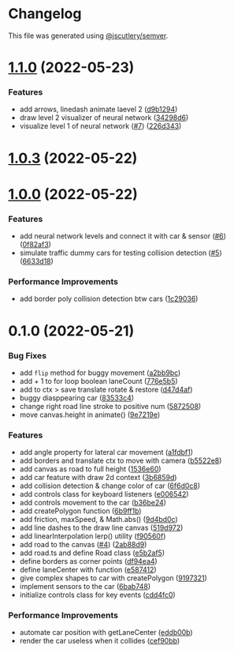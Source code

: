 # Changelog

This file was generated using [@jscutlery/semver](https://github.com/jscutlery/semver).

# [1.1.0](https://github.com/lloydlobo/mononom-web-apps/compare/nnwml-self-driving-car-1.0.3...nnwml-self-driving-car-1.1.0) (2022-05-23)

### Features

- add arrows, linedash animate laevel 2 ([d9b1294](https://github.com/lloydlobo/mononom-web-apps/commit/d9b12942ffe69c3f3109f3d07821e9c4c4444f52))
- draw level 2 visualizer of neural network ([34298d6](https://github.com/lloydlobo/mononom-web-apps/commit/34298d6495847142fd04e9076fcbf9c421054fe0))
- visualize level 1 of neural network ([#7](https://github.com/lloydlobo/mononom-web-apps/issues/7)) ([226d343](https://github.com/lloydlobo/mononom-web-apps/commit/226d3438fee0ddce4424e1461d59845d9144c3be))

# [1.0.3](https://github.com/lloydlobo/mononom-web-apps/compare/nnwml-self-driving-car-1.0.2...nnwml-self-driving-car-1.0.3) (2022-05-22)

# [1.0.0](https://github.com/lloydlobo/mononom-web-apps/compare/nnwml-self-driving-car-0.1.0...nnwml-self-driving-car-1.0.0) (2022-05-22)

### Features

- add neural network levels and connect it with car & sensor ([#6](https://github.com/lloydlobo/mononom-web-apps/issues/6)) ([0f82af3](https://github.com/lloydlobo/mononom-web-apps/commit/0f82af367e0392f9c10686e5ef8f4e9a3a5dcf65))
- simulate traffic dummy cars for testing collision detection ([#5](https://github.com/lloydlobo/mononom-web-apps/issues/5)) ([6633d18](https://github.com/lloydlobo/mononom-web-apps/commit/6633d187500055d952655ea02a07859d1d10d5e6))

### Performance Improvements

- add border poly collision detection btw cars ([1c29036](https://github.com/lloydlobo/mononom-web-apps/commit/1c29036a2b920367c01f6d4f982c60070fdceda7))

# 0.1.0 (2022-05-21)

### Bug Fixes

- add `flip` method for buggy movement ([a2bb9bc](https://github.com/lloydlobo/mononom-web-apps/commit/a2bb9bca5092186eb4a22e66080758c321513732))
- add + 1 to for loop boolean laneCount ([776e5b5](https://github.com/lloydlobo/mononom-web-apps/commit/776e5b5025386857f116a232cdeabffbc173fb8b))
- add to ctx > save translate rotate & restore ([d47d4af](https://github.com/lloydlobo/mononom-web-apps/commit/d47d4afa62b322a6356b209bed0c629be80abdff))
- buggy diasppearing car ([83533c4](https://github.com/lloydlobo/mononom-web-apps/commit/83533c464d8d790dcf503e4402c46dacd2f979b2))
- change right road line stroke to positive num ([5872508](https://github.com/lloydlobo/mononom-web-apps/commit/5872508196faef728d68dc37875d0642bf3f38e1))
- move canvas.height in animate() ([9e7219e](https://github.com/lloydlobo/mononom-web-apps/commit/9e7219e32a8fbeed95c648130f293c35847d5f99))

### Features

- add angle property for lateral car movement ([a1fdbf1](https://github.com/lloydlobo/mononom-web-apps/commit/a1fdbf1eea6f8938aeec0eef83d496b040231487))
- add borders and translate ctx to move with camera ([b5522e8](https://github.com/lloydlobo/mononom-web-apps/commit/b5522e8bb03c2195900171cdbd900e103ad50cbd))
- add canvas as road to full height ([1536e60](https://github.com/lloydlobo/mononom-web-apps/commit/1536e604163c28314cf9820b3b301ed7af244e47))
- add car feature with draw 2d context ([3b6859d](https://github.com/lloydlobo/mononom-web-apps/commit/3b6859db316b24e9627021398287354b60478a38))
- add collision detection & change color of car ([6f6d0c8](https://github.com/lloydlobo/mononom-web-apps/commit/6f6d0c8f23c0435dc364f7fe9f359af6ebd493c2))
- add controls class for keyboard listeners ([e006542](https://github.com/lloydlobo/mononom-web-apps/commit/e006542d9c8a0cd967725a15b77ff1c423eeb53c))
- add controls movement to the car ([b36be24](https://github.com/lloydlobo/mononom-web-apps/commit/b36be242974ca2979b145e05d3eecca400adb8df))
- add createPolygon function ([6b9ff1b](https://github.com/lloydlobo/mononom-web-apps/commit/6b9ff1b96d1d5eab194d67c7f6ebb51316e99c4b))
- add friction, maxSpeed, & Math.abs() ([9d4bd0c](https://github.com/lloydlobo/mononom-web-apps/commit/9d4bd0cb0f1c6b13a6294da8e7160269c9108a1c))
- add line dashes to the draw line canvas ([519d972](https://github.com/lloydlobo/mononom-web-apps/commit/519d9721203337c50717693d9b75dab5277f85e9))
- add linearInterpolation lerp() utility ([f90560f](https://github.com/lloydlobo/mononom-web-apps/commit/f90560f48b2a2f8071099949b50d9eb826fe7d07))
- add road to the canvas ([#4](https://github.com/lloydlobo/mononom-web-apps/issues/4)) ([2ab88d9](https://github.com/lloydlobo/mononom-web-apps/commit/2ab88d9e535779dc79d9402850268b5e5370600a))
- add road.ts and define Road class ([e5b2af5](https://github.com/lloydlobo/mononom-web-apps/commit/e5b2af500d88ace948a0fd45ead8e585ebfbb334))
- define borders as corner points ([df94ea4](https://github.com/lloydlobo/mononom-web-apps/commit/df94ea4dc2c691a01fa125013e9f2efdf22dc05b))
- define laneCenter with function ([e587412](https://github.com/lloydlobo/mononom-web-apps/commit/e587412a0bb1c155c09afcf552a5cf1d94ded83a))
- give complex shapes to car with createPolygon ([9197321](https://github.com/lloydlobo/mononom-web-apps/commit/9197321aadab9886454690e356e3c83e239e3d6e))
- implement sensors to the car ([6bab748](https://github.com/lloydlobo/mononom-web-apps/commit/6bab74882808f7ae90d80f8fb39805f4509478e6))
- initialize controls class for key events ([cdd4fc0](https://github.com/lloydlobo/mononom-web-apps/commit/cdd4fc0365735b6ed1bd8cd1037b811fdf8eada2))

### Performance Improvements

- automate car position with getLaneCenter ([eddb00b](https://github.com/lloydlobo/mononom-web-apps/commit/eddb00b380f0e981f7bae7632e3ff4395c5173c7))
- render the car useless when it collides ([cef90bb](https://github.com/lloydlobo/mononom-web-apps/commit/cef90bbe98ff2d6bdd412accb042b5d173c9e72a))

